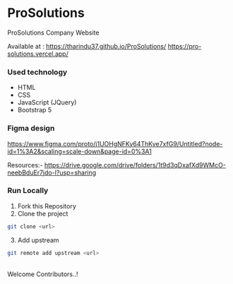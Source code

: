 # ProSolutions
ProSolutions Company Website

Available at :
https://tharindu37.github.io/ProSolutions/ 
https://pro-solutions.vercel.app/

### Used technology
- HTML
- CSS
- JavaScript (JQuery)
- Bootstrap 5

### Figma design
https://www.figma.com/proto/j1UOHgNFKy64ThKve7xfG9/Untitled?node-id=1%3A2&scaling=scale-down&page-id=0%3A1

Resources:- https://drive.google.com/drive/folders/1t9d3qDxafXd9WMcO-neebBduEr7jdo-l?usp=sharing

### Run Locally

1. Fork this Repository
2. Clone the project
  ```bash
  git clone <url>
  ```
3. Add upstream
  ```bash
  git remote add upstream <url>
  ```
  <br>
  Welcome Contributors..!
